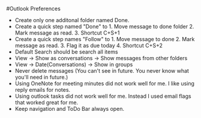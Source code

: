 #Outlook Preferences
* Create only one additonal folder named Done.
* Create a quick step named "Done" to 1. Move message to done folder 2. Mark message as read. 3. Shortcut C+S+1
* Create a quick step names "Follow" to 1. Move message to done 2. Mark message as read. 3. Flag it as due today 4. Shortcut C+S+2
* Default Search should be search all items
* View -> Show as conversations -> Show messages from other folders
* View -> Date(Conversations) -> Show in groups 
* Never delete messages (You can't see in future. You never know what you'll need in future.)
* Using OneNote for meeting minutes did not work well for me. I like using reply emails for notes.
* Using outlook tasks did not work well for me. Instead I used email flags that worked great for me.
* Keep navigation and ToDo Bar always open.
